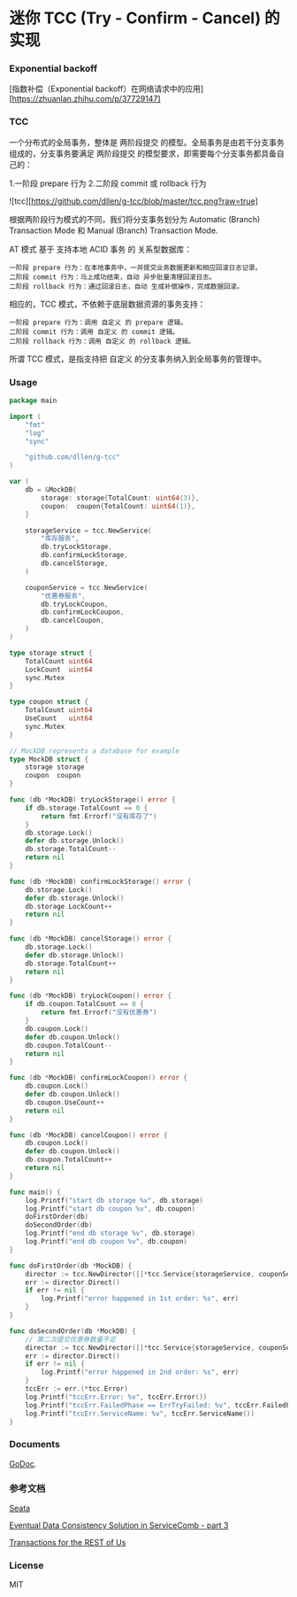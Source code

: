 # 迷你 TCC (Try - Confirm - Cancel) 的实现

### Exponential backoff

[指数补偿（Exponential backoff）在网络请求中的应用][https://zhuanlan.zhihu.com/p/37729147]

### TCC

一个分布式的全局事务，整体是 两阶段提交 的模型。全局事务是由若干分支事务组成的，分支事务要满足 两阶段提交 的模型要求，即需要每个分支事务都具备自己的：

1.一阶段 prepare 行为
2.二阶段 commit 或 rollback 行为

![tcc][https://github.com/dllen/g-tcc/blob/master/tcc.png?raw=true]

根据两阶段行为模式的不同，我们将分支事务划分为 Automatic (Branch) Transaction Mode 和 Manual (Branch) Transaction Mode.

AT 模式 基于 支持本地 ACID 事务 的 关系型数据库：

    一阶段 prepare 行为：在本地事务中，一并提交业务数据更新和相应回滚日志记录。
    二阶段 commit 行为：马上成功结束，自动 异步批量清理回滚日志。
    二阶段 rollback 行为：通过回滚日志，自动 生成补偿操作，完成数据回滚。

相应的，TCC 模式，不依赖于底层数据资源的事务支持：

    一阶段 prepare 行为：调用 自定义 的 prepare 逻辑。
    二阶段 commit 行为：调用 自定义 的 commit 逻辑。
    二阶段 rollback 行为：调用 自定义 的 rollback 逻辑。
所谓 TCC 模式，是指支持把 自定义 的分支事务纳入到全局事务的管理中。

### Usage

```go
package main

import (
	"fmt"
	"log"
	"sync"

	"github.com/dllen/g-tcc"
)

var (
	db = &MockDB{
		storage: storage{TotalCount: uint64(3)},
		coupon:  coupon{TotalCount: uint64(1)},
	}

	storageService = tcc.NewService(
		"库存服务",
		db.tryLockStorage,
		db.confirmLockStorage,
		db.cancelStorage,
	)

	couponService = tcc.NewService(
		"优惠券服务",
		db.tryLockCoupon,
		db.confirmLockCoupon,
		db.cancelCoupon,
	)
)

type storage struct {
	TotalCount uint64
	LockCount  uint64
	sync.Mutex
}

type coupon struct {
	TotalCount uint64
	UseCount   uint64
	sync.Mutex
}

// MockDB represents a database for example
type MockDB struct {
	storage storage
	coupon  coupon
}

func (db *MockDB) tryLockStorage() error {
	if db.storage.TotalCount == 0 {
		return fmt.Errorf("没有库存了")
	}
	db.storage.Lock()
	defer db.storage.Unlock()
	db.storage.TotalCount--
	return nil
}

func (db *MockDB) confirmLockStorage() error {
	db.storage.Lock()
	defer db.storage.Unlock()
	db.storage.LockCount++
	return nil
}

func (db *MockDB) cancelStorage() error {
	db.storage.Lock()
	defer db.storage.Unlock()
	db.storage.TotalCount++
	return nil
}

func (db *MockDB) tryLockCoupon() error {
	if db.coupon.TotalCount == 0 {
		return fmt.Errorf("没有优惠券")
	}
	db.coupon.Lock()
	defer db.coupon.Unlock()
	db.coupon.TotalCount--
	return nil
}

func (db *MockDB) confirmLockCoupon() error {
	db.coupon.Lock()
	defer db.coupon.Unlock()
	db.coupon.UseCount++
	return nil
}

func (db *MockDB) cancelCoupon() error {
	db.coupon.Lock()
	defer db.coupon.Unlock()
	db.coupon.TotalCount++
	return nil
}

func main() {
	log.Printf("start db storage %v", db.storage)
	log.Printf("start db coupon %v", db.coupon)
	doFirstOrder(db)
	doSecondOrder(db)
	log.Printf("end db storage %v", db.storage)
	log.Printf("end db coupon %v", db.coupon)
}

func doFirstOrder(db *MockDB) {
	director := tcc.NewDirector([]*tcc.Service{storageService, couponService}, tcc.WithMaxRetries(1))
	err := director.Direct()
	if err != nil {
		log.Printf("error happened in 1st order: %s", err)
	}
}

func doSecondOrder(db *MockDB) {
	// 第二次提交优惠券数量不足
	director := tcc.NewDirector([]*tcc.Service{storageService, couponService}, tcc.WithMaxRetries(1))
	err := director.Direct()
	if err != nil {
		log.Printf("error happened in 2nd order: %s", err)
	}
	tccErr := err.(*tcc.Error)
	log.Printf("tccErr.Error: %v", tccErr.Error())
	log.Printf("tccErr.FailedPhase == ErrTryFailed: %v", tccErr.FailedPhase() == tcc.ErrTryFailed)
	log.Printf("tccErr.ServiceName: %v", tccErr.ServiceName())
}

```

### Documents

[GoDoc](https://godoc.org/github.com/dllen/g-tcc).

### 参考文档

[Seata](http://seata.io/zh-cn/docs/overview/what-is-seata.html)

[Eventual Data Consistency Solution in ServiceComb - part 3](https://servicecomb.apache.org/docs/distributed_saga_3/)

[Transactions for the REST of Us](https://dzone.com/articles/transactions-for-the-rest-of-us)

### License

MIT
